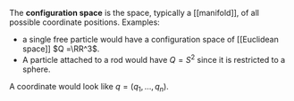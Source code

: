 The **configuration space** is the space, typically a [[manifold]], of all possible coordinate positions. Examples:

* a single free particle would have a configuration space of [[Euclidean space]] $Q =\RR^3$. 
* A particle attached to a rod would have $Q=S^2$ since it is restricted to a sphere.

A coordinate would look like $q=(q_1, \ldots, q_n)$.